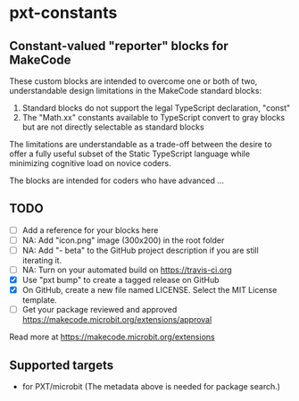 # pxt-constants
## Constant-valued "reporter" blocks for MakeCode

These custom blocks are intended to overcome one or both of two, understandable design limitations in the MakeCode standard blocks:
1. Standard blocks do not support the legal TypeScript declaration, "const"
1. The "Math.xx" constants available to TypeScript convert to gray blocks but are not directly selectable as standard blocks

The limitations are understandable as a trade-off between the desire to offer a fully useful subset of the Static TypeScript language while minimizing cognitive load on novice coders. 

The blocks are intended for coders who have advanced ...


## TODO

- [ ] Add a reference for your blocks here
- [ ] NA: Add "icon.png" image (300x200) in the root folder
- [ ] NA: Add "- beta" to the GitHub project description if you are still iterating it.
- [ ] NA: Turn on your automated build on https://travis-ci.org
- [x] Use "pxt bump" to create a tagged release on GitHub
- [x] On GitHub, create a new file named LICENSE. Select the MIT License template.
- [ ] Get your package reviewed and approved https://makecode.microbit.org/extensions/approval

Read more at https://makecode.microbit.org/extensions

## Supported targets

* for PXT/microbit
(The metadata above is needed for package search.)

